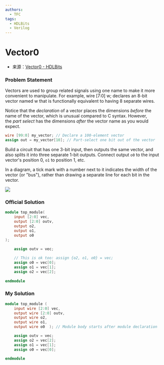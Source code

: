 ```yaml
---
authors:
  - TFC
tags:
  - HDLBits
  - Verilog
---
```

# Vector0
- 来源：[Vector0 - HDLBits](https://hdlbits.01xz.net/wiki/Vector0)

### Problem Statement

Vectors are used to group related signals using one name to make it more convenient to manipulate. For example, wire [7:0] w; declares an 8-bit vector named w that is functionally equivalent to having 8 separate wires.

Notice that the _declaration_ of a vector places the dimensions _before_ the name of the vector, which is unusual compared to C syntax. However, the _part select_ has the dimensions _after_ the vector name as you would expect.

```Verilog
wire [99:0] my_vector; // Declare a 100-element vector 
assign out = my_vector[10]; // Part-select one bit out of the vector
```

Build a circuit that has one 3-bit input, then outputs the same vector, and also splits it into three separate 1-bit outputs. Connect output `o0` to the input vector's position 0, `o1` to position 1, etc.

In a diagram, a tick mark with a number next to it indicates the width of the vector (or "bus"), rather than drawing a separate line for each bit in the vector.

[![](https://hdlbits.01xz.net/mw/images/a/ae/Vector0.png)](https://hdlbits.01xz.net/wiki/File:Vector0.png)


### Official Solution

```Verilog
module top_module(
	input [2:0] vec, 
	output [2:0] outv,
	output o2,
	output o1,
	output o0
);
	
	assign outv = vec;

	// This is ok too: assign {o2, o1, o0} = vec;
	assign o0 = vec[0];
	assign o1 = vec[1];
	assign o2 = vec[2];
	
endmodule

```

### My Solution

```Verilog
module top_module ( 
    input wire [2:0] vec,
    output wire [2:0] outv,
    output wire o2,
    output wire o1,
    output wire o0  ); // Module body starts after module declaration

    assign outv = vec;
    assign o2 = vec[2];
    assign o1 = vec[1];
    assign o0 = vec[0];
    
endmodule
```